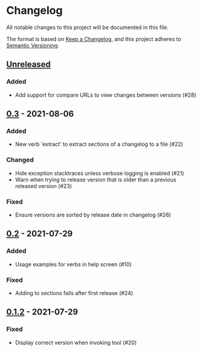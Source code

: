 # Changelog
All notable changes to this project will be documented in this file.

The format is based on [Keep a Changelog](https://keepachangelog.com/en/1.1.0/),
and this project adheres to [Semantic Versioning](https://semver.org/spec/v2.0.0.html).

## [Unreleased]
### Added
- Add support for compare URLs to view changes between versions (#28)

## [0.3] - 2021-08-06
### Added
- New verb 'extract' to extract sections of a changelog to a file (#22)

### Changed
- Hide exception stacktraces unless verbose logging is enabled (#21)
- Warn when trying to release version that is older than a previous released version (#23)

### Fixed
- Ensure versions are sorted by release date in changelog (#26)

## [0.2] - 2021-07-29
### Added
- Usage examples for verbs in help screen (#10)

### Fixed
- Adding to sections fails after first release (#24)

## [0.1.2] - 2021-07-29
### Fixed
- Display correct version when invoking tool (#20)


[Unreleased]: https://github.com/TheSylence/changey/compare/0.3...HEAD
[0.3]: https://github.com/TheSylence/changey/compare/0.2...0.3
[0.2]: https://github.com/TheSylence/changey/compare/0.1.2...0.2
[0.1.2]: https://github.com/TheSylence/changey/releases/tag/0.1.2
<!-- Release: %URL%/releases/tag/%VERSION% -->
<!-- Compare: %URL%/compare/%OLD_VERSION%...%NEW_VERSION% -->
<!-- BaseUrl: https://github.com/TheSylence/changey -->
